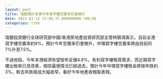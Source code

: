 ```yaml
---
layout: post
title: 瑞銀預計本港今年寫字樓空置率仍會微升
date: 2021-01-11 13:40:37.000000000 +08:00
categories: rthk
---
```


瑞銀投資銀行全球研究部中國/香港房地產投資研究部主管林鎮鴻表示，目前全港寫字樓空置率約9%，預計今年空置率仍會微升，中環寫字樓空置率將由目前的7%升至7.5%。

不過他指，今年本港經濟有望按年反彈4.8%，有利寫字樓租賃需求，而近期寫字樓出租率已見改善，相信最壞情況已經過去，預計今年中環寫字樓租金將按年跌約3%，較去年跌兩成大幅收窄，看好今年地產收租股表現。
